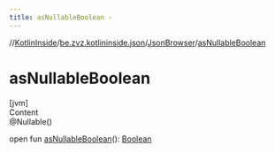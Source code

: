 ```yaml
---
title: asNullableBoolean -
---
```

//[KotlinInside](../../index.md)/[be.zvz.kotlininside.json](../index.md)/[JsonBrowser](index.md)/[asNullableBoolean](as-nullable-boolean.md)



# asNullableBoolean  
[jvm]  
Content  
@Nullable()  
  
open fun [asNullableBoolean](as-nullable-boolean.md)(): [Boolean](https://docs.oracle.com/javase/7/docs/api/java/lang/Boolean.html)  



